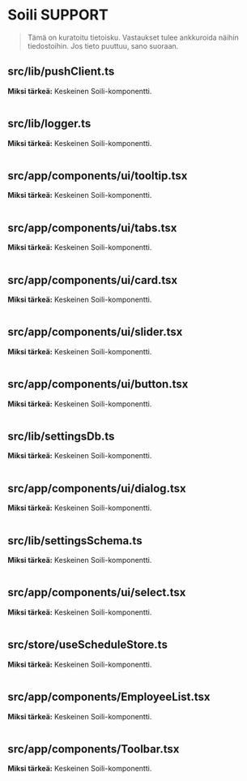 # Soili SUPPORT

> Tämä on kuratoitu tietoisku. Vastaukset tulee ankkuroida näihin tiedostoihin. Jos tieto puuttuu, sano suoraan.


## src/lib/pushClient.ts
**Miksi tärkeä:** Keskeinen Soili-komponentti.

```txt

```


## src/lib/logger.ts
**Miksi tärkeä:** Keskeinen Soili-komponentti.

```txt

```


## src/app/components/ui/tooltip.tsx
**Miksi tärkeä:** Keskeinen Soili-komponentti.

```txt

```


## src/app/components/ui/tabs.tsx
**Miksi tärkeä:** Keskeinen Soili-komponentti.

```txt

```


## src/app/components/ui/card.tsx
**Miksi tärkeä:** Keskeinen Soili-komponentti.

```txt

```


## src/app/components/ui/slider.tsx
**Miksi tärkeä:** Keskeinen Soili-komponentti.

```txt

```


## src/app/components/ui/button.tsx
**Miksi tärkeä:** Keskeinen Soili-komponentti.

```txt

```


## src/lib/settingsDb.ts
**Miksi tärkeä:** Keskeinen Soili-komponentti.

```txt

```


## src/app/components/ui/dialog.tsx
**Miksi tärkeä:** Keskeinen Soili-komponentti.

```txt

```


## src/lib/settingsSchema.ts
**Miksi tärkeä:** Keskeinen Soili-komponentti.

```txt

```


## src/app/components/ui/select.tsx
**Miksi tärkeä:** Keskeinen Soili-komponentti.

```txt

```


## src/store/useScheduleStore.ts
**Miksi tärkeä:** Keskeinen Soili-komponentti.

```txt

```


## src/app/components/EmployeeList.tsx
**Miksi tärkeä:** Keskeinen Soili-komponentti.

```txt

```


## src/app/components/Toolbar.tsx
**Miksi tärkeä:** Keskeinen Soili-komponentti.

```txt

```
